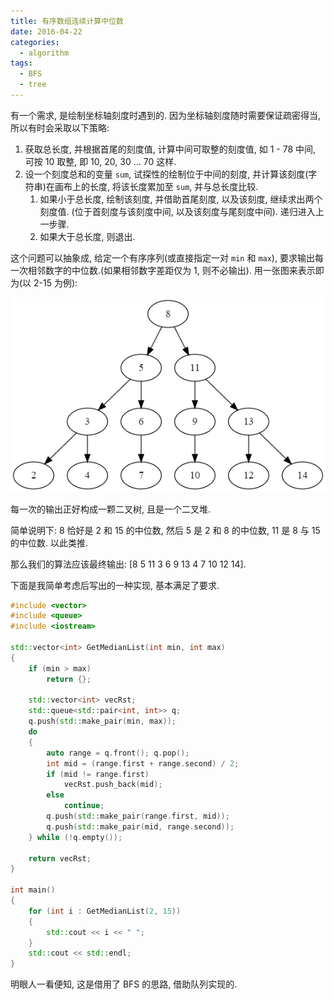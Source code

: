 ```yaml
---
title: 有序数组连续计算中位数
date: 2016-04-22
categories: 
  - algorithm
tags: 
  - BFS
  - tree
---
```


有一个需求, 是绘制坐标轴刻度时遇到的. 因为坐标轴刻度随时需要保证疏密得当, 所以有时会采取以下策略:

1. 获取总长度, 并根据首尾的刻度值, 计算中间可取整的刻度值, 如 1 - 78 中间, 可按 10 取整, 即 10, 20, 30 ... 70 这样.
1. 设一个刻度总和的变量 `sum`, 试探性的绘制位于中间的刻度, 并计算该刻度(字符串)在画布上的长度, 将该长度累加至 `sum`,  并与总长度比较.
   1. 如果小于总长度, 绘制该刻度, 并借助首尾刻度, 以及该刻度, 继续求出两个刻度值. (位于首刻度与该刻度中间, 以及该刻度与尾刻度中间). 递归进入上一步骤.
   1. 如果大于总长度, 则退出.

这个问题可以抽象成, 给定一个有序序列(或直接指定一对 `min` 和 `max`), 要求输出每一次相邻数字的中位数.(如果相邻数字差距仅为 1, 则不必输出). 用一张图来表示即为(以 2-15 为例):

 ![tree](/images/tree.png)

每一次的输出正好构成一颗二叉树, 且是一个二叉堆.

简单说明下: 8 恰好是 2 和 15 的中位数, 然后 5 是 2 和 8 的中位数, 11 是 8 与 15 的中位数. 以此类推.

那么我们的算法应该最终输出: [8 5 11 3 6 9 13 4 7 10 12 14].

下面是我简单考虑后写出的一种实现, 基本满足了要求.

```cpp
#include <vector>
#include <queue>
#include <iostream>

std::vector<int> GetMedianList(int min, int max)
{
    if (min > max)
        return {};

    std::vector<int> vecRst;
    std::queue<std::pair<int, int>> q;
    q.push(std::make_pair(min, max));
    do
    {
        auto range = q.front(); q.pop();
        int mid = (range.first + range.second) / 2;
        if (mid != range.first)
            vecRst.push_back(mid);
        else
            continue;
        q.push(std::make_pair(range.first, mid));
        q.push(std::make_pair(mid, range.second));
    } while (!q.empty());

    return vecRst;
}

int main()
{
    for (int i : GetMedianList(2, 15))
    {
        std::cout << i << " ";
    }
    std::cout << std::endl;
}
```

明眼人一看便知, 这是借用了 BFS 的思路, 借助队列实现的.
